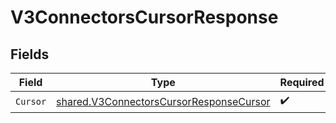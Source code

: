 # V3ConnectorsCursorResponse


## Fields

| Field                                                                                                     | Type                                                                                                      | Required                                                                                                  | Description                                                                                               |
| --------------------------------------------------------------------------------------------------------- | --------------------------------------------------------------------------------------------------------- | --------------------------------------------------------------------------------------------------------- | --------------------------------------------------------------------------------------------------------- |
| `Cursor`                                                                                                  | [shared.V3ConnectorsCursorResponseCursor](../../../pkg/models/shared/v3connectorscursorresponsecursor.md) | :heavy_check_mark:                                                                                        | N/A                                                                                                       |
